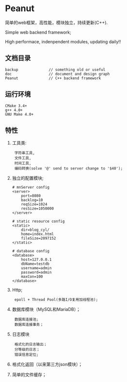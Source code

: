 # Peanut

简单的web框架，高性能，模块独立，持续更新(C++).

Simple web backend framework;

High performace, indenpendent modules, updating daily!!

## 文档目录

    backup              // something old or useful
    doc                 // document and design graph
    Peanut              // C++ backend framework

## 运行环境

    CMake 3.4+
    g++ 4.0+
    GNU Make 4.0+


## 特性

1. 工具类:

        字符串工具, 
        文件工具, 
        时间工具, 
        编码转换(solve '@' send to server change to '$40');


1. 独立的配置模块;


    ```
    # mnServer config
    <server>
        port=8080
        backlog=10
        reqSize=1024
        resSize=1050000
    </server>

    # static resource config
    <static>
        dir=blog_cyl/
        home=index.html
        fileSize=2097152
    </static>

    # database config
    <database>
        host=127.0.0.1
        dbName=testdb
        username=admin
        password=admin
        maxCon=100
    </database>
    ```
1. Http;

        epoll + Thread Pool(多路I/O复用加线程池);

1. 数据库模块（MySQL和MariaDB）；

        数据库连接池;
        数据库连接事务；
1. 日志模块

        格式化的日志输出；
        分等级的日志；
        错误信息定位;
1. 格式化返回（以来第三方json模块）；
1. 简单的文件缓存；